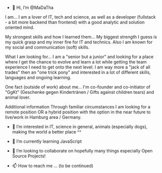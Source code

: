 - 👋 Hi, I’m @MaDaTha

I am...
I am a lover of IT, tech and science, as well as a developer (fullstack - a bit more backend than frontend) with a good analytic and solution oriented mind.

My strongest skills and how I learned them...
My biggest strength I guess is my quick grasp and my inner fire for IT and technics. Also I am known for my social and communication (soft) skills.

What I am looking for...
I am a "senior but a junior" and looking for a place where I get the chance to evolve and learn a lot while getting the team experience I need to get onto the next level.
I am way more a "jack of all trades" then an "one trick pony" and interested in a lot of different skills, languages and ongoing learning.

One fact (outside of work) about me...
I'm co-founder and co-initiator of "GgKt" (Geschenke gegen Kindertränen / Gifts against children tears) and animal lover.

Additional information
Through familiar circumstances I am looking for a remote position OR a hybrid position with the option in the near future to live/work in Hamburg area / Germany.

- 👀 I’m interested in IT, science in general, animals (especially dogs), making the world a better place ^^

- 🌱 I’m currently learning JavaScript

- 💞️ I’m looking to collaborate on hopefully many things especially Open Source Projects!

- 📫 How to reach me ... (to be continued)

<!---
MaDaTha/MaDaTha is a ✨ special ✨ repository because its `README.md` (this file) appears on your GitHub profile.
You can click the Preview link to take a look at your changes.
--->
